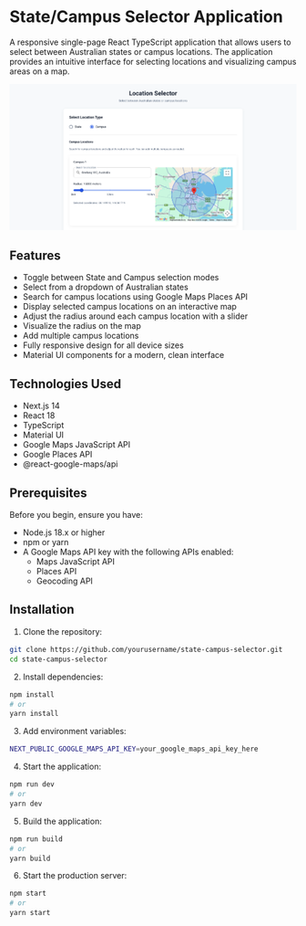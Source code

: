 # State/Campus Selector Application

A responsive single-page React TypeScript application that allows users to select between Australian states or campus locations. The application provides an intuitive interface for selecting locations and visualizing campus areas on a map.

![State/Campus Selector](/screenshot.png)

## Features

- Toggle between State and Campus selection modes
- Select from a dropdown of Australian states
- Search for campus locations using Google Maps Places API
- Display selected campus locations on an interactive map
- Adjust the radius around each campus location with a slider
- Visualize the radius on the map
- Add multiple campus locations
- Fully responsive design for all device sizes
- Material UI components for a modern, clean interface

## Technologies Used

- Next.js 14
- React 18
- TypeScript
- Material UI
- Google Maps JavaScript API
- Google Places API
- @react-google-maps/api

## Prerequisites

Before you begin, ensure you have:

- Node.js 18.x or higher
- npm or yarn
- A Google Maps API key with the following APIs enabled:
  - Maps JavaScript API
  - Places API
  - Geocoding API

## Installation

1. Clone the repository:

```bash
git clone https://github.com/yourusername/state-campus-selector.git
cd state-campus-selector
```

2. Install dependencies:

```bash
npm install
# or
yarn install
```

3. Add environment variables:

```bash
NEXT_PUBLIC_GOOGLE_MAPS_API_KEY=your_google_maps_api_key_here
```

4. Start the application:

```bash
npm run dev
# or
yarn dev
```

5. Build the application:

```bash
npm run build
# or
yarn build
```

6. Start the production server:

```bash
npm start
# or
yarn start
```

